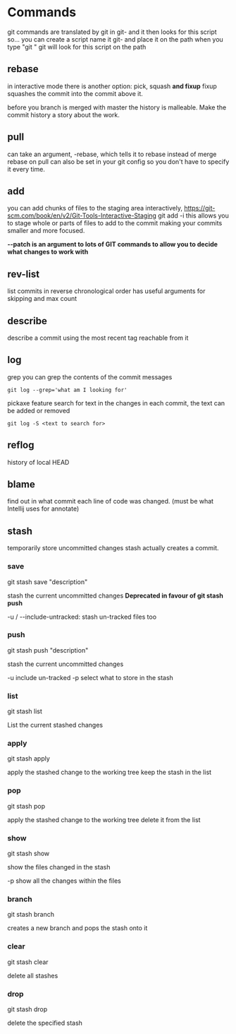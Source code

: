 # Commands

git commands are translated by git in git-<command> and it then looks for this script
so... you can create a script name it git-<command> and place it on the path
when you type "git <command>" git will look for this script on the path

## rebase
in interactive mode there is another option: pick, squash **and fixup**
fixup squashes the commit into the commit above it.

before you branch is merged with master the history is malleable.
Make the commit history a story about the work.

## pull
can take an argument, -rebase, which tells it to rebase instead of merge
rebase on pull can also be set in your git config so you don't have to specify it every time.

## add
you can add chunks of files to the staging area interactively, https://git-scm.com/book/en/v2/Git-Tools-Interactive-Staging
git add -i
	this allows you to stage whole or parts of files to add to the commit
	making your commits smaller and more focused.
	
**--patch is an argument to lots of GIT commands to allow you to decide what changes to work with**

## rev-list

list commits in reverse chronological order
has useful arguments for skipping and max count

## describe

describe a commit using the most recent tag reachable from it

## log

grep
	you can grep the contents of the commit messages

	git log --grep='what am I looking for'

pickaxe feature
	search for text in the changes in each commit, the text can be added or removed

	git log -S <text to search for>

## reflog

history of local HEAD

## blame

find out in what commit each line of code was changed.
(must be what Intellij uses for annotate)

## stash

temporarily store uncommitted changes
stash actually creates a commit.

### save

git stash save "description"

stash the current uncommitted changes
**Deprecated in favour of git stash push**

-u / --include-untracked: stash un-tracked files too

### push

git stash push "description"

stash the current uncommitted changes

-u include un-tracked
-p select what to store in the stash

### list

git stash list

List the current stashed changes

### apply

git stash apply <stash>

apply the stashed change to the working tree
keep the stash in the list

### pop

git stash pop <stash>

apply the stashed change to the working tree
delete it from the list

### show

git stash show <stash>

show the files changed in the stash

-p show all the changes within the files

### branch

git stash branch <name> <stash>

creates a new branch and pops the stash onto it

### clear

git stash clear

delete all stashes

### drop

git stash drop <stash>

delete the specified stash